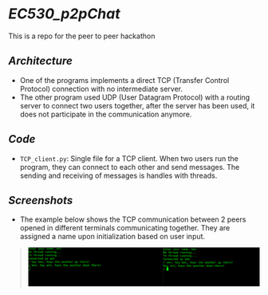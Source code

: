 # *EC530_p2pChat*

This is a repo for the peer to peer hackathon

## *Architecture*
- One of the programs implements a direct TCP (Transfer Control Protocol) connection with no intermediate server.
- The other program used UDP (User Datagram Protocol) with a routing server to connect two users together, after the
server has been used, it does not participate in the communication anymore.

## *Code*
- `TCP_client.py`: Single file for a TCP client. When two users run the program, 
they can connect to each other and send messages. The sending and receiving of messages
is handles with threads.

## *Screenshots*
- The example below shows the TCP communication between 2 peers
opened in different terminals communicating together. They are assigned
a name upon initialization based on user input.
>![Screenshot](./Images/TCP_CONN.png)
